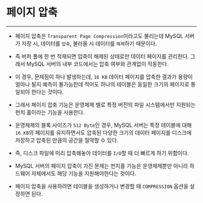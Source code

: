 # 페이지 압축

---

- 페이지 압축은 `Transparent Page Compression`이라고도 불리는데 MySQL 서버가 저장 시, 데이터를 `압축`, 불러올 시 데이터를 `해제`하기 때문이다.

- 즉 버퍼 풀에 한 번 적재되면 압축이 해제된 상태로만 데이터 페이지를 관리한다. 그래서 MySQL 서버의 내부 코드에서는 압축 여부와 관계없이 작동한다.


- 이 경우, 문제점이 하나 발생하는데, `16 KB` 데이터 페이지를 압축한 결과가 용량이 얼마나 될지 예측이 불가능한데 적어도 하나의 테이블은 동일한 크기의 페이지로 통일되야 한다는 것이다.

- 그래서 페이지 압축 기능은 운영체제 별로 특정 버전의 파일 시스템에서만 지원되는 펀치 홀이라는 기능을 사용한다.

- 운영체제의 블록 사이즈가 `512 Byte`인 경우, MySQL 서버는 특정 테이블에 대해 `16 KB`의 페이지를 유지하면서도 압축된 다양한 크기의 데이터 페이지를 디스크에 저장하고 압축된 만큼의 공간을 절약할 수 있다.

- 즉, 디스크 파일에 미리 압축해놓아 데이터를 `I/O`할 때 더 빠르게 하기 위함이다.

- MySQL 서버의 페이지 압축이 가진 문제는 펀치홀 기능은 운영체제뿐만 아니라 하드웨어 자체에서도 해당 기능을 지원해야한다는 것이다.

- 페이지 압축을 사용하려면 테이블을 생성하거나 변경할 때 `COMPRESSION` 옵션을 설정하면 된다.